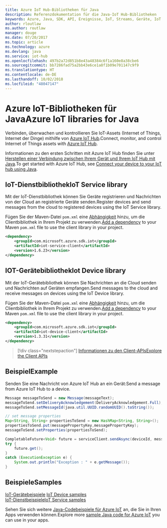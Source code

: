 ```yaml
---
title: Azure IoT Hub-Bibliotheken für Java
description: Referenzdokumentation für die Java-IoT Hub-Bibliotheken
keywords: Azure, Java, SDK, API, Ereignisse, IoT, Streams, Geräte, IoT Hub
author: rloutlaw
ms.author: routlaw
manager: douge
ms.date: 07/20/2017
ms.topic: article
ms.technology: azure
ms.devlang: java
ms.service: iot-hub
ms.openlocfilehash: 497b2a72d851b8e43a48384c6f1a160e8a38cbe6
ms.sourcegitcommit: bb7286fad75a2bb43e6ce1a8f1b09e701147c9f9
ms.translationtype: HT
ms.contentlocale: de-DE
ms.lasthandoff: 10/02/2018
ms.locfileid: "48047147"
---
```

# <a name="azure-iot-libraries-for-java"></a><span data-ttu-id="3319c-104">Azure IoT-Bibliotheken für Java</span><span class="sxs-lookup"><span data-stu-id="3319c-104">Azure IoT libraries for Java</span></span>

<span data-ttu-id="3319c-105">Verbinden, überwachen und kontrollieren Sie IoT-Assets (Internet of Things, Internet der Dinge) mithilfe von [Azure IoT Hub](https://docs.microsoft.com/azure/iot-hub/iot-hub-what-is-iot-hub).</span><span class="sxs-lookup"><span data-stu-id="3319c-105">Connect, monitor, and control Internet of Things assets with [Azure IoT Hub](https://docs.microsoft.com/azure/iot-hub/iot-hub-what-is-iot-hub).</span></span>

<span data-ttu-id="3319c-106">Informationen zu den ersten Schritten mit Azure IoT Hub finden Sie unter [Herstellen einer Verbindung zwischen Ihrem Gerät und Ihrem IoT Hub mit Java](/azure/iot-hub/iot-hub-java-java-getstarted).</span><span class="sxs-lookup"><span data-stu-id="3319c-106">To get started with Azure IoT Hub, see [Connect your device to your IoT hub using Java](/azure/iot-hub/iot-hub-java-java-getstarted).</span></span>

## <a name="iot-service-library"></a><span data-ttu-id="3319c-107">IoT-Dienstbibliothek</span><span class="sxs-lookup"><span data-stu-id="3319c-107">IoT Service library</span></span>

<span data-ttu-id="3319c-108">Mit der IoT-Dienstbibliothek können Sie Geräte registrieren und Nachrichten von der Cloud an registrierte Geräte senden.</span><span class="sxs-lookup"><span data-stu-id="3319c-108">Register devices and send messages from the cloud to registered devices using the IoT Service library.</span></span>

<span data-ttu-id="3319c-109">Fügen Sie der Maven-Datei `pom.xml` eine [Abhängigkeit](https://maven.apache.org/guides/getting-started/index.html#How_do_I_use_external_dependencies) hinzu, um die Clientbibliothek in Ihrem Projekt zu verwenden.</span><span class="sxs-lookup"><span data-stu-id="3319c-109">[Add a dependency](https://maven.apache.org/guides/getting-started/index.html#How_do_I_use_external_dependencies) to your Maven `pom.xml` file to use the client library in your project.</span></span>  

```XML
<dependency>
    <groupId>com.microsoft.azure.sdk.iot</groupId>
    <artifactId>iot-service-client</artifactId>
    <version>1.6.23</version>
</dependency>
```   

## <a name="iot-device-library"></a><span data-ttu-id="3319c-110">IOT-Gerätebibliothek</span><span class="sxs-lookup"><span data-stu-id="3319c-110">Iot Device library</span></span>

<span data-ttu-id="3319c-111">Mit der IoT-Gerätebibliothek können Sie Nachrichten an die Cloud senden und Nachrichten auf Geräten empfangen.</span><span class="sxs-lookup"><span data-stu-id="3319c-111">Send messages to the cloud and receive messages on devices using the IoT Device library.</span></span>

<span data-ttu-id="3319c-112">Fügen Sie der Maven-Datei `pom.xml` eine [Abhängigkeit](https://maven.apache.org/guides/getting-started/index.html#How_do_I_use_external_dependencies) hinzu, um die Clientbibliothek in Ihrem Projekt zu verwenden.</span><span class="sxs-lookup"><span data-stu-id="3319c-112">[Add a dependency](https://maven.apache.org/guides/getting-started/index.html#How_do_I_use_external_dependencies) to your Maven `pom.xml` file to use the client library in your project.</span></span>  

```XML
<dependency>
    <groupId>com.microsoft.azure.sdk.iot</groupId>
    <artifactId>iot-device-client</artifactId>
    <version>1.3.31</version>
</dependency>
```

> [!div class="nextstepaction"]
> [<span data-ttu-id="3319c-113">Informationen zu den Client-APIs</span><span class="sxs-lookup"><span data-stu-id="3319c-113">Explore the Client APIs</span></span>](/java/api/overview/azure/iot/client)   

## <a name="example"></a><span data-ttu-id="3319c-114">Beispiel</span><span class="sxs-lookup"><span data-stu-id="3319c-114">Example</span></span>

<span data-ttu-id="3319c-115">Senden Sie eine Nachricht von Azure IoT Hub an ein Gerät:</span><span class="sxs-lookup"><span data-stu-id="3319c-115">Send a message from Azure IoT Hub to a device.</span></span>

```java
Message messageToSend = new Message(messageText);
messageToSend.setDeliveryAcknowledgement(DeliveryAcknowledgement.Full);
messageToSend.setMessageId(java.util.UUID.randomUUID().toString());

// set message properties
Map<String, String> propertiesToSend = new HashMap<String, String>();
propertiesToSend.put(messagePropertyKey,messagePropertyKey);
messageToSend.setProperties(propertiesToSend);

CompletableFuture<Void> future = serviceClient.sendAsync(deviceId, messageToSend);
try {
    future.get();
}
catch (ExecutionException e) {
    System.out.println("Exception : " + e.getMessage());
}
```


## <a name="samples"></a><span data-ttu-id="3319c-116">Beispiele</span><span class="sxs-lookup"><span data-stu-id="3319c-116">Samples</span></span>

<span data-ttu-id="3319c-117">[IoT-Gerätebeispiele](https://github.com/Azure/azure-iot-sdk-java/tree/master/device/iot-device-samples)   </span><span class="sxs-lookup"><span data-stu-id="3319c-117">[IoT Device samples](https://github.com/Azure/azure-iot-sdk-java/tree/master/device/iot-device-samples)   </span></span>  
[<span data-ttu-id="3319c-118">IoT-Dienstbeispiele</span><span class="sxs-lookup"><span data-stu-id="3319c-118">IoT Service samples</span></span>](https://github.com/Azure/azure-iot-sdk-java/tree/master/service/iot-service-samples)

<span data-ttu-id="3319c-119">Sehen Sie sich weitere [Java-Codebeispiele für Azure IoT](https://azure.microsoft.com/resources/samples/?platform=java&term=iot) an, die Sie in Ihren Apps verwenden können.</span><span class="sxs-lookup"><span data-stu-id="3319c-119">Explore more [sample Java code for Azure IoT](https://azure.microsoft.com/resources/samples/?platform=java&term=iot) you can use in your apps.</span></span>
